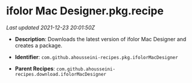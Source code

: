 # ifolor Mac Designer.pkg.recipe

_Last updated 2021-12-23 20:01:50Z_

- **Description**: Downloads the latest version of ifolor Mac Designer and creates a package.

- **Identifier**: `com.github.ahousseini-recipes.pkg.ifolorMacDesigner`

- **Parent Recipes**: `com.github.ahousseini-recipes.download.ifolorMacDesigner`
